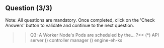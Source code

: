 ## Question (3/3)

Note: All questions are mandatory. Once completed, click on the 'Check Answers' button to validate and continue to the next question.

>>Q3: A Worker Node's Pods are scheduled by the... ?<< 
(*) API server
() controller manager
() engine-eh-ks
